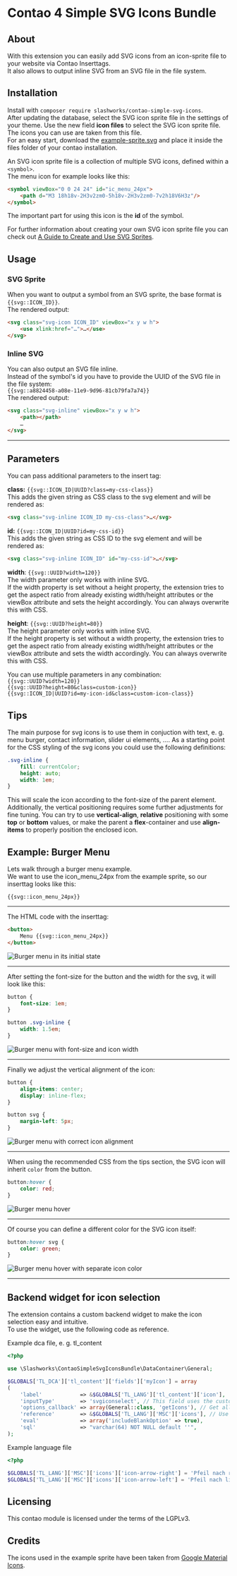 # Contao 4 Simple SVG Icons Bundle


## About

With this extension you can easily add SVG icons from an icon-sprite file to your website via Contao Inserttags.  
It also allows to output inline SVG from an SVG file in the file system.


## Installation

Install with ```composer require slashworks/contao-simple-svg-icons```.  
After updating the database, select the SVG icon sprite file in the settings of your theme. Use the new field **icon files** to select the SVG icon sprite file. The icons you can use are taken from this file.  
For an easy start, download the [example-sprite.svg][example-sprite-file] and place it inside the files folder of your contao installation.  

An SVG icon sprite file is a collection of multiple SVG icons, defined within a ```<symbol>```.  
The menu icon for example looks like this:
```html
<symbol viewBox="0 0 24 24" id="ic_menu_24px">
    <path d="M3 18h18v-2H3v2zm0-5h18v-2H3v2zm0-7v2h18V6H3z"/>
</symbol>
```
The important part for using this icon is the **id** of the symbol.
  
For further information about creating your own SVG icon sprite file you can check out [A Guide to Create and Use SVG Sprites](https://w3bits.com/svg-sprites/).


## Usage

### SVG Sprite
When you want to output a symbol from an SVG sprite, the base format is  
```{{svg::ICON_ID}}```.  
The rendered output:
```html
<svg class="svg-icon ICON_ID" viewBox="x y w h">
    <use xlink:href="…">…</use>
</svg>
```

### Inline SVG
You can also output an SVG file inline.  
Instead of the symbol's id you have to provide the UUID of the SVG file in the file system:  
```{{svg::a8824458-a08e-11e9-9d96-81cb79fa7a74}}```  
The rendered output:
```html
<svg class="svg-inline" viewBox="x y w h">
    <path></path>
    …
</svg>
``` 

---

## Parameters

You can pass additional parameters to the insert tag:

**class:** ```{{svg::ICON_ID|UUID?class=my-css-class}}```   
This adds the given string as CSS class to the svg element and will be rendered as:
```html
<svg class="svg-inline ICON_ID my-css-class">…</svg>
```

**id:** ```{{svg::ICON_ID|UUID?id=my-css-id}}```  
This adds the given string as CSS ID to the svg element and will be rendered as:  
```html
<svg class="svg-inline ICON_ID" id="my-css-id">…</svg>
```

**width**: ```{{svg::UUID?width=120}}```  
The width parameter only works with inline SVG.  
If the width property is set without a height property, the extension tries to get the aspect ratio from already existing width/height attributes or the viewBox attribute and sets the height accordingly. You can always overwrite this with CSS.

**height**: ```{{svg::UUID?height=80}}```  
The height parameter only works with inline SVG.  
If the height property is set without a width property, the extension tries to get the aspect ratio from already existing width/height attributes or the viewBox attribute and sets the width accordingly. You can always overwrite this with CSS.

You can use multiple parameters in any combination:  
```{{svg::UUID?width=120}}```  
```{{svg::UUID?height=80&class=custom-icon}}```  
```{{svg::ICON_ID|UUID?id=my-icon-id&class=custom-icon-class}}```


## Tips

The main purpose for svg icons is to use them in conjuction with text, e. g. menu burger, contact information, slider ui elements, …. As a starting point for the CSS styling of the svg icons you could use the following definitions:
```css
.svg-inline {
    fill: currentColor;
    height: auto;
    width: 1em;
}
```
This will scale the icon according to the font-size of the parent element.  
Additionally, the vertical positioning requires some further adjustments for fine tuning. You can try to use **vertical-align**, **relative** positioning with some **top** or **bottom** values, or make the parent a **flex**-container and use **align-items** to properly position the enclosed icon.


## Example: Burger Menu

Lets walk through a burger menu example.  
We want to use the icon_menu_24px from the example sprite, so our inserttag looks like this:  
```
{{svg::icon_menu_24px}}
```

---

The HTML code with the inserttag:
```html
<button>
    Menu {{svg::icon_menu_24px}}
</button>
```
![Burger menu in its initial state][burger-menu-step-1]

---

After setting the font-size for the button and the width for the svg, it will look like this:
```css
button {
    font-size: 1em;
}

button .svg-inline {
    width: 1.5em;
}
```
![Burger menu with font-size and icon width][burger-menu-step-2]

---

Finally we adjust the vertical alignment of the icon:
```css
button {
    align-items: center;
    display: inline-flex;
}

button svg {
    margin-left: 5px;
}
```
![Burger menu with correct icon alignment][burger-menu-step-3]

---

When using the recommended CSS from the tips section, the SVG icon will inherit ```color``` from the button.
```css
button:hover {
    color: red;
}
```
![Burger menu hover][burger-menu-hover]

---

Of course you can define a different color for the SVG icon itself:
```css
button:hover svg {
    color: green;
}
```
![Burger menu hover with separate icon color][burger-menu-hover-multi-color]

---

## Backend widget for icon selection

The extension contains a custom backend widget to make the icon selection easy and intuitive.  
To use the widget, use the following code as reference.  

Example dca file, e. g. tl_content 
```php
<?php

use \Slashworks\ContaoSimpleSvgIconsBundle\DataContainer\General;

$GLOBALS['TL_DCA']['tl_content']['fields']['myIcon'] = array
(
    'label'            => &$GLOBALS['TL_LANG']['tl_content']['icon'],
    'inputType'        => 'svgiconselect', // This field uses the custom backend widget
    'options_callback' => array(General::class, 'getIcons'), // Get all svg icons selected in the themes.
    'reference'        => &$GLOBALS['TL_LANG']['MSC']['icons'], // Use the symbols ID as key for a translation.
    'eval'             => array('includeBlankOption' => true),
    'sql'              => "varchar(64) NOT NULL default ''",
);
```

Example language file
```php
<?php

$GLOBALS['TL_LANG']['MSC']['icons']['icon-arrow-right'] = 'Pfeil nach rechts';
$GLOBALS['TL_LANG']['MSC']['icons']['icon-arrow-left'] = 'Pfeil nach links';
```


## Licensing

This contao module is licensed under the terms of the LGPLv3.


## Credits

The icons used in the example sprite have been taken from [Google Material Icons](https://material.io/tools/icons).

[burger-menu-step-1]: screenshots/step-1.png
[burger-menu-step-2]: screenshots/step-2.png
[burger-menu-step-3]: screenshots/step-3.png
[burger-menu-hover]: screenshots/button-hover.gif
[burger-menu-hover-multi-color]: screenshots/button-hover-multi-color.gif
[example-sprite-file]: example-sprite.svg
